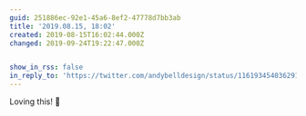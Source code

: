 ```yaml
---
guid: 251886ec-92e1-45a6-8ef2-47778d7bb3ab
title: '2019.08.15, 18:02'
created: 2019-08-15T16:02:44.000Z
changed: 2019-09-24T19:22:47.000Z


show_in_rss: false
in_reply_to: 'https://twitter.com/andybelldesign/status/1161934540362911744?s=19'
---
```


Loving this! 🌈
